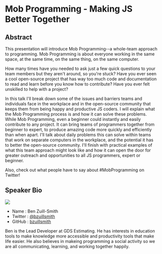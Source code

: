 
# Mob Programming - Making JS Better Together

## Abstract

This presentation will introduce Mob Programming--a whole-team approach to programming. Mob Programming is about everyone working in the same space, at the same time, on the same thing, on the same computer.

How many times have you needed to ask just a few quick questions to your team members but they aren't around, so you're stuck? Have you ever seen a cool open-source project that has way too much code and documentation to read and learn before you know how to contribute? Have you ever felt unskilled to help with a project?

In this talk I'll break down some of the issues and barriers teams and individuals face in the workplace and in the open-source community that keeps them from being happy and productive JS coders. I will explain what the Mob Programming process is and how it can solve these problems. While Mob Programming, even a beginner could instantly and easily contribute to any project. It can bring teams of programmers together from beginner to expert, to produce amazing code more quickly and efficiently than when apart. I'll talk about daily problems this can solve within teams that work on separate computers in the workplace, and the potential it has to better the open-source community.
I'll finish with practical examples of what this team approach might look like and how it can open the door for greater outreach and opportunities to all JS programmers, expert or beginner.

Also, check out what people have to say about #MobProgramming on Twitter!

## Speaker Bio

![](../image/benzuillsmith.jpg)

* Name      : Ben Zuill-Smith
* Twitter   : [@bzuillsmith](https://twitter.com/bzuillsmith)
* GitHub    : [bzuillsmith](https://github.com/bzuillsmith)

Ben is the Lead Developer at GDS Estimating. He has interests in education tools to make knowledge more accessible and productivity tools that make life easier. He also believes in makeing programming a social activity so we are all communicating, learning, and working together happily.